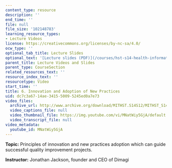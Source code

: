 ```yaml
---
content_type: resource
description: ''
end_time: ''
file: null
file_size: '102148783'
learning_resource_types:
- Lecture Videos
license: https://creativecommons.org/licenses/by-nc-sa/4.0/
ocw_type: ''
optional_tab_title: Lecture Slides
optional_text: '[Lecture slides (PDF)](/courses/hst-s14-health-information-systems-to-improve-quality-of-care-in-resource-poor-settings-spring-2012/resources/mithst_s14s12_lec12_1107)'
parent_title: Lecture Videos and Slides
parent_type: CourseSection
related_resources_text: ''
resource_index_text: ''
resourcetype: Video
start_time: ''
title: 6. Innovation and Adoption of New Practices
uid: dc7c3a67-14ae-3415-5009-5245ed0a7e73
video_files:
  archive_url: http://www.archive.org/download/MITHST.S14S12/MITHST_S14S12_lec06_300k.mp4
  video_captions_file: null
  video_thumbnail_file: https://img.youtube.com/vi/MNatWiy5GjA/default.jpg
  video_transcript_file: null
video_metadata:
  youtube_id: MNatWiy5GjA
---
```


**Topic:** Principles of innovation and new practices adoption which can guide successful quality improvement projects.

**Instructor:** Jonathan Jackson, founder and CEO of Dimagi

